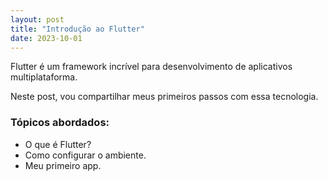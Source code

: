 ```yaml
---
layout: post
title: "Introdução ao Flutter"
date: 2023-10-01
---
```


Flutter é um framework incrível para desenvolvimento de aplicativos multiplataforma.

Neste post, vou compartilhar meus primeiros passos com essa tecnologia.

### Tópicos abordados:
- O que é Flutter?
- Como configurar o ambiente.
- Meu primeiro app.